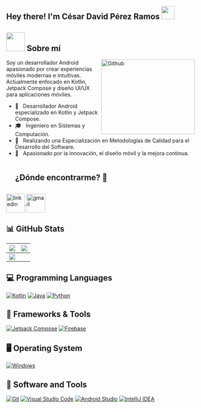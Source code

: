 <h2> Hey there! I'm César David Pérez Ramos <img src="https://media.giphy.com/media/hvRJCLFzcasrR4ia7z/giphy.gif" width="35"></h2>

## <picture><img src="https://github.com/7oSkaaa/7oSkaaa/blob/main/Images/about_me.gif?raw=true" width="50px"></picture> Sobre mí

<img align="right" width="250px" height="200px" alt="Github" src="https://github.com/Mo-Alsehli/Mo-Alsehli/assets/98949843/92f233e8-fd56-4521-bc8e-b48fe669209a" />

Soy un desarrollador Android apasionado por crear experiencias móviles modernas e intuitivas. Actualmente enfocado en Kotlin, Jetpack Compose y diseño UI/UX para aplicaciones móviles.

- 📱 &nbsp; Desarrollador Android especializado en Kotlin y Jetpack Compose.
- 🎓 &nbsp; Ingeniero en Sistemas y Computación.
- 🎯 &nbsp; Realizando una Especialización en Metodologías de Calidad para el Desarrollo del Software.
- 🚀 &nbsp; Apasionado por la innovación, el diseño móvil y la mejora continua.

<!-- Contacto -->
<div id="user-content-toc">
  <ul align="left">
    <summary><h2 style="display: inline-block">¿Dónde encontrarme? 🤝</h2></summary>
  </ul>

  <p align="left">
    <a href="https://www.linkedin.com/in/cesar-david-p-0b9275313/" target="blank">
      <img align="center" src="https://user-images.githubusercontent.com/88904952/234979284-68c11d7f-1acc-4f0c-ac78-044e1037d7b0.png" alt="linkedin" height="50" width="50" />
    </a>
    <a href="mailto:cesardavidperezramos@gmail.com?subject=Trabajo%20Android%20Developer&body=Hola%20César%2C%0A%0AEstoy%20interesado%20en%20trabajar%20contigo%20como%20Android%20Developer.%20¿Podrías%20contarme%20más%20sobre%20tu%20disponibilidad%20y%20experiencia%3F%0A%0ASaludos." target="_blank">
      <img align="center" src="https://github.com/Mo-Alsehli/Mo-Alsehli/assets/98949843/6d935082-a6bb-4f5d-be13-87b821d8421c" alt="gmail" height="50" width="50" />
    </a>
  </p>
</div>


## 📊 GitHub Stats

<img src="https://github-readme-stats.vercel.app/api?username=CesarDperez&&show_icons=true&count_private=true&theme=github_dark">|<img src="https://github-readme-streak-stats.herokuapp.com/?user=CesarDperez&theme=blueberry_duo"/>
|---|---|
<img src="https://github-readme-stats.vercel.app/api/top-langs/?username=CesarDperez&layout=compact&theme=github_dark"/>|

## 💻 Programming Languages

<p>
  <a href="#"><img alt="Kotlin" src="https://img.shields.io/badge/Kotlin-%230095D5.svg?logo=kotlin&logoColor=white"></a>
  <a href="#"><img alt="Java" src="https://img.shields.io/badge/Java-%23ED8B00.svg?logo=openjdk&logoColor=white"></a>
  <a href="#"><img alt="Python" src="https://img.shields.io/badge/Python-%233776AB.svg?logo=python&logoColor=white"></a>
</p>

## 🚀 Frameworks & Tools

<p>
  <a href="#"><img alt="Jetpack Compose" src="https://img.shields.io/badge/Jetpack%20Compose-4285F4?logo=android&logoColor=white"></a>
  <a href="#"><img alt="Firebase" src="https://img.shields.io/badge/Firebase-ffca28?logo=firebase&logoColor=black"></a>
</p>

## 🖥️ Operating System

<p>
  <a href="#"><img alt="Windows" src="https://img.shields.io/badge/Windows-0078D6?logo=windows&logoColor=white"></a>
</p>

## 🧰 Software and Tools

<p>
  <a href="#"><img alt="Git" src="https://img.shields.io/badge/Git-%23F05033.svg?logo=git&logoColor=white"></a>
  <a href="#"><img alt="Visual Studio Code" src="https://img.shields.io/badge/VS%20Code-007ACC?logo=visual-studio-code&logoColor=white"></a>
  <a href="#"><img alt="Android Studio" src="https://img.shields.io/badge/Android%20Studio-3DDC84.svg?logo=android-studio&logoColor=white"></a>
  <a href="#"><img alt="IntelliJ IDEA" src="https://img.shields.io/badge/IntelliJ&nbsp;IDEA-000000.svg?logo=intellij-idea&logoColor=white"></a>
</p>

